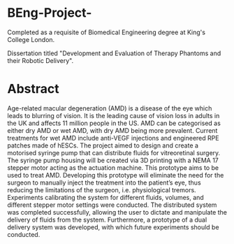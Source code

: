 # BEng-Project- 
Completed as a requisite of Biomedical Engineering degree at King's College London.

Dissertation titled "Development and Evaluation of Therapy Phantoms and their Robotic Delivery".

# Abstract

Age-related macular degeneration (AMD) is a disease of the eye which leads to blurring of vision. It is the leading cause of vision loss in adults in the UK and affects 11 million people in the US. AMD can be categorised as either dry AMD or wet AMD,
with dry AMD being more prevalent. Current treatments for wet AMD include anti-VEGF injections and engineered RPE patches made of hESCs. The project aimed to design and create a motorised syringe pump that can distribute fluids for vitreoretinal
surgery. The syringe pump housing will be created via 3D printing with a NEMA 17 stepper motor acting as the actuation machine. This prototype aims to be used to treat AMD. Developing this prototype will eliminate the need for the surgeon to
manually inject the treatment into the patient’s eye, thus reducing the limitations of the surgeon, i.e. physiological tremors. Experiments calibrating the system for different fluids, volumes, and different stepper motor settings were conducted. The distributed system was completed successfully, allowing the user to dictate and manipulate the delivery of fluids from the system. Furthermore, a prototype of a dual delivery system was developed, with which future experiments should be conducted.
